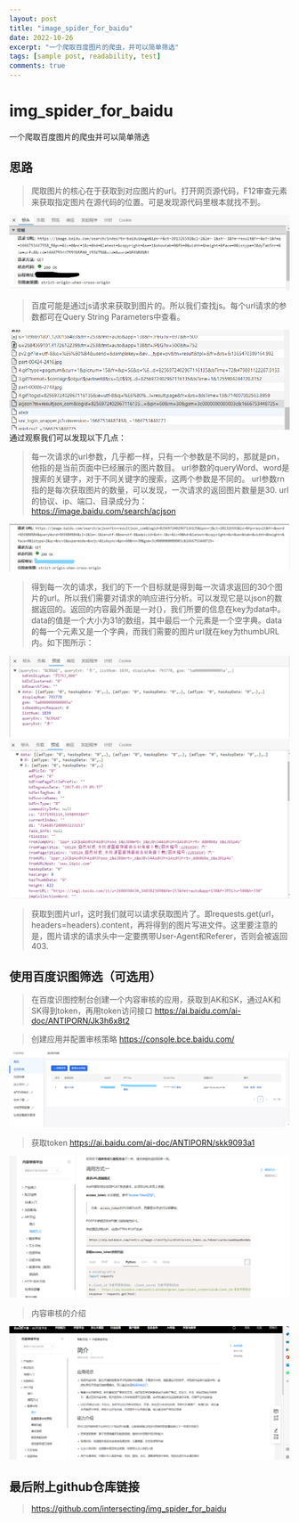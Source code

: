 ```yaml
---
layout: post
title: "image_spider_for_baidu"
date: 2022-10-26
excerpt: "一个爬取百度图片的爬虫，并可以简单筛选"
tags: [sample post, readability, test]
comments: true
---
```


# img_spider_for_baidu
 一个爬取百度图片的爬虫并可以简单筛选

## 思路

>爬取图片的核心在于获取到对应图片的url。打开网页源代码，F12审查元素来获取指定图片在源代码的位置。可是发现源代码里根本就找不到。

![我是图片](../assets/img/image/Inked1.png)

>百度可能是通过js请求来获取到图片的。所以我们查找js。每个url请求的参数都可在Query String Parameters中查看。

![图片](../assets/img/image/2.png)
通过观察我们可以发现以下几点：

>每一次请求的url参数，几乎都一样，只有一个参数是不同的，那就是pn，他指的是当前页面中已经展示的图片数目。
url参数的queryWord、word是搜索的关键字，对于不同关键字的搜索，这两个参数是不同的。
url参数rn指的是每次获取图片的数量，可以发现，一次请求的返回图片数量是30.
url的协议、ip、端口、目录成分为：https://image.baidu.com/search/acjson

![图片](../assets/img/image/Inked3.png)
>得到每一次的请求，我们的下一个目标就是得到每一次请求返回的30个图片的url。所以我们需要对请求的响应进行分析。可以发现它是以json的数据返回的。返回的内容最外面是一对{}，我们所要的信息在key为data中。data的值是一个大小为31的数组，其中最后一个元素是一个空字典。data的每一个元素又是一个字典，而我们需要的图片url就在key为thumbURL内。如下图所示：

![图片](../assets/img/image/4.png)
![图片](../assets/img/image/5.png)
>获取到图片url，这时我们就可以请求获取图片了。即requests.get(url，headers=headers).content，再将得到的图片写进文件。这里要注意的是，图片请求的请求头中一定要携带User-Agent和Referer，否则会被返回403.

## 使用百度识图筛选（可选用）

>在百度识图控制台创建一个内容审核的应用，获取到AK和SK，通过AK和SK得到token，再用token访问接口
https://ai.baidu.com/ai-doc/ANTIPORN/Jk3h6x8t2

>创建应用并配置审核策略
https://console.bce.baidu.com/

![图片](../assets/img/image/Inkedbaidu3.png)

>获取token
https://ai.baidu.com/ai-doc/ANTIPORN/skk9093a1

![图片](../assets/img/image/baidu1.png)

>内容审核的介绍

![图片](../assets/img/image/baidu2.png)


## 最后附上github仓库链接
>https://github.com/intersecting/img_spider_for_baidu